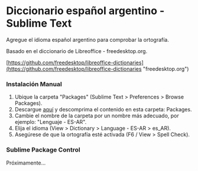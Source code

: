 # Diccionario español argentino - Sublime Text

Agregue el idioma español argentino para comprobar la ortografía.

Basado en el diccionario de Libreoffice - freedesktop.org.

[https://github.com/freedesktop/libreoffice-dictionaries](https://github.com/freedesktop/libreoffice-dictionaries "freedesktop.org")



### Instalación Manual

  1. Ubique la carpeta "Packages" (Sublime Text > Preferences > Browse Packages).
  2. Descargue [aquí](https://github.com/jaburkat/Language_ES-AR/archive/refs/heads/main.zip "Descarga manual") y descomprima el contenido en esta carpeta: Packages.
  3. Cambie el nombre de la carpeta por un nombre más adecuado, por ejemplo: "Lenguaje - ES-AR".
  4. Elija el idioma (View > Dictionary > Language - ES-AR > es_AR).
  5. Asegúrese de que la ortografía esté activada (F6 / View > Spell Check).
 
 ### Sublime Package Control
 Próximamente...  

